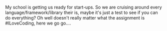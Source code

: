 My school is getting us ready for start-ups. So we are cruising around every language/framework/library their is, maybe it's just a test to see if you can do everything? Oh well doesn't really matter what the assignment is #ILoveCoding, here we go go....
